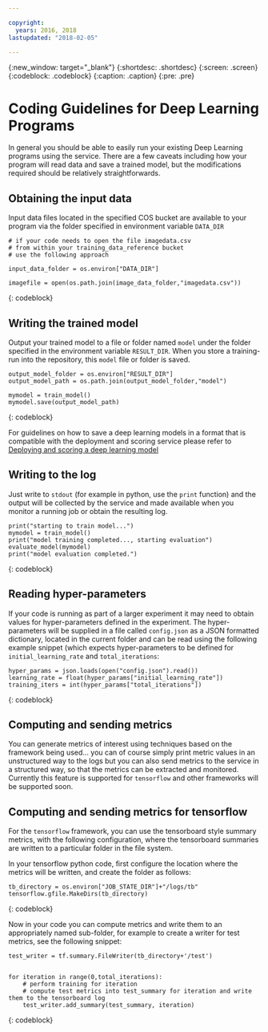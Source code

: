 ```yaml
---

copyright:
  years: 2016, 2018
lastupdated: "2018-02-05"

---
```

{:new_window: target="_blank"}
{:shortdesc: .shortdesc}
{:screen: .screen}
{:codeblock: .codeblock}
{:caption: .caption}
{:pre: .pre}

# Coding Guidelines for Deep Learning Programs

In general you should be able to easily run your existing Deep Learning programs using the service.  There are a few caveats including how your program will read data and save a trained model, but the modifications required should be relatively straightforwards.

## Obtaining the input data

Input data files located in the specified COS bucket are available to your program via the folder specified in environment variable `DATA_DIR`

```
# if your code needs to open the file imagedata.csv
# from within your training_data_reference bucket
# use the following approach

input_data_folder = os.environ["DATA_DIR"]

imagefile = open(os.path.join(image_data_folder,"imagedata.csv"))
```
{: codeblock}


## Writing the trained model

Output your trained model to a file or folder named `model` under the folder specified in the environment variable `RESULT_DIR`.  When you store a training-run into the repository, this `model` file or folder is saved.

```
output_model_folder = os.environ["RESULT_DIR"]
output_model_path = os.path.join(output_model_folder,"model")

mymodel = train_model()
mymodel.save(output_model_path)
```
{: codeblock}

For guidelines on how to save a deep learning models in a format that is compatible with the deployment and scoring service please refer to [Deploying and scoring a deep learning model](ml_dlaas_model_deploy_score.html)

## Writing to the log

Just write to `stdout` (for example in python, use the `print` function) and the output will be collected by the service and made available when you monitor a running job or obtain the resulting log.

```
print("starting to train model...")
mymodel = train_model()
print("model training completed..., starting evaluation")
evaluate_model(mymodel)
print("model evaluation completed.")
```
{: codeblock}

## Reading hyper-parameters

If your code is running as part of a larger experiment it may need to obtain values for hyper-parameters defined in the experiment.  The hyper-parameters will be supplied in a file called `config.json` as a JSON formatted dictionary, located in the current folder and can be read using the following example snippet (which expects hyper-parameters to be defined for `initial_learning_rate` and `total_iterations`:

```
hyper_params = json.loads(open("config.json").read())
learning_rate = float(hyper_params["initial_learning_rate"])
training_iters = int(hyper_params["total_iterations"])
```
{: codeblock}

## Computing and sending metrics

You can generate metrics of interest using techniques based on the framework being used...  you can of course simply print metric values in an unstructured way to the logs but you can also send metrics to the service in a structured way, so that the metrics can be extracted and monitored.  Currently this feature is supported for `tensorflow` and other frameworks will be supported soon.

## Computing and sending metrics for tensorflow

For the `tensorflow` framework, you can use the tensorboard style summary metrics, with the following configuration, where the tensorboard summaries are written to a particular folder in the file system.

In your tensorflow python code, first configure the location where the metrics will be written, and create the folder as follows:

```
tb_directory = os.environ["JOB_STATE_DIR"]+"/logs/tb"
tensorflow.gfile.MakeDirs(tb_directory)
```
{: codeblock}

Now in your code you can compute metrics and write them to an appropriately named sub-folder, for example to create a writer for test metrics, see the following snippet:

```
test_writer = tf.summary.FileWriter(tb_directory+'/test')


for iteration in range(0,total_iterations):
    # perform training for iteration
    # compute test metrics into test_summary for iteration and write them to the tensorboard log
    test_writer.add_summary(test_summary, iteration)
```
{: codeblock}

